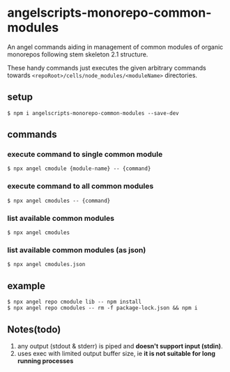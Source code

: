 # angelscripts-monorepo-common-modules

An angel commands aiding in management of common modules of organic monorepos following stem skeleton 2.1 structure.

These handy commands just executes the given arbitrary commands towards `<repoRoot>/cells/node_modules/<moduleName>` directories. 

## setup

```
$ npm i angelscripts-monorepo-common-modules --save-dev
```

## commands

### execute command to single common module

```
$ npx angel cmodule {module-name} -- {command}
```

### execute command to all common modules

```
$ npx angel cmodules -- {command}
```

### list available common modules

```
$ npx angel cmodules
```

### list available common modules (as json)

```
$ npx angel cmodules.json
```

## example

```
$ npx angel repo cmodule lib -- npm install
$ npx angel repo cmodules -- rm -f package-lock.json && npm i
```

## Notes(todo)

1) any output (stdout & stderr) is piped and **doesn't support input (stdin)**.
2) uses exec with limited output buffer size, ie **it is not suitable for long running processes**
